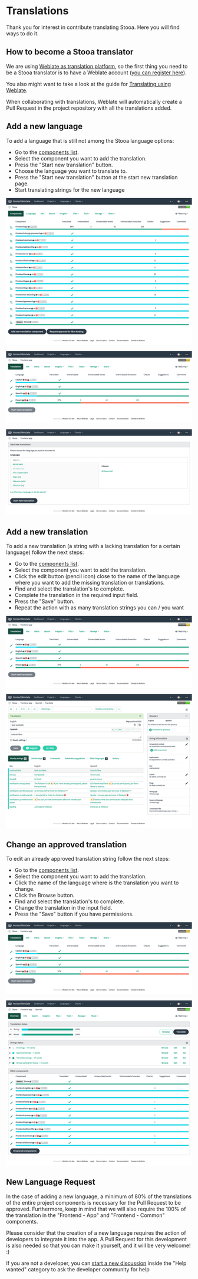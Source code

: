 # Translations

Thank you for interest in contribute translating Stooa. Here you will find ways to do it.

## How to become a Stooa translator

We are using [Weblate as translation platform][weblate], so the first thing you need to be a Stooa translator is to have a Weblate account ([you can register here](https://hosted.weblate.org/accounts/register/)).

You also might want to take a look at the guide for [Translating using Weblate](https://docs.weblate.org/en/latest/user/translating.html).

When collaborating with translations, Weblate will automatically create a Pull Request in the project repository with all the translations added.

## Add a new language

To add a language that is still not among the Stooa language options:

* Go to the [components list](https://hosted.weblate.org/projects/stooa/).
* Select the component you want to add the translation.
* Press the "Start new translation" button.
* Choose the language you want to translate to.
* Press the "Start new translation" button at the start new translation page.
* Start translating strings for the new language

![Weblate Components list](../assets/img/translations/weblate-components-list.png)

![Weblate Start new translation button](../assets/img/translations/weblate-component-languages.png)

![Weblate Add new language](../assets/img/translations/weblate-start-translation.png)

## Add a new translation

To add a new translation (a string with a lacking translation for a certain language) follow the next steps:

* Go to the [components list](https://hosted.weblate.org/projects/stooa/).
* Select the component you want to add the translation.
* Click the edit button (pencil icon) close to the name of the language where you want to add the missing translation or translations.
* Find and select the translation's to complete.
* Complete the translation in the required input field.
* Press the "Save" button.
* Repeat the action with as many translation strings you can / you want

![Weblate Component languages](../assets/img/translations/weblate-component-languages.png)

![Weblate Edit translation](../assets/img/translations/weblate-edit-translation.png)

## Change an approved translation

To edit an already approved translation string follow the next steps:

* Go to the [components list](https://hosted.weblate.org/projects/stooa/).
* Select the component you want to add the translation.
* Click the name of the language where is the translation you want to change.
* Click the Browse button.
* Find and select the translation's to complete.
* Change the translation in the input field.
* Press the "Save" button if you have permissions.

![Weblate Component languages](../assets/img/translations/weblate-component-languages.png)

![Weblate Browse translations](../assets/img/translations/weblate-browse-translations.png)

## New Language Request

In the case of adding a new language, a minimum of 80% of the translations of the entire project components is necessary for the Pull Request to be approved. Furthermore, keep in mind that we will also require the 100% of the translation in the "Frontend - App" and "Frontend - Common" components.

Please consider that the creation of a new language requires the action of developers to integrate it into the app. A Pull Request for this development is also needed so that you can make it yourself, and it will be very welcome! :)

If you are not a developer, you can [start a new discussion][new_discussion] inside the "Help wanted" category to ask the developer community for help

[weblate]: https://hosted.weblate.org/projects/stooa/
[new_discussion]: https://github.com/Stooa/Stooa/discussions/new
